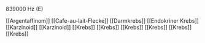 839000 Hz (E)

[[Argentaffinom]]
[[Cafe-au-lait-Flecke]]
[[Darmkrebs]]
[[Endokriner Krebs]]
[[Karzinoid]]
[[Karzinoid]]
[[Krebs]]
[[Krebs]]
[[Krebs]]
[[Krebs]]
[[Krebs]]
[[Krebs]]